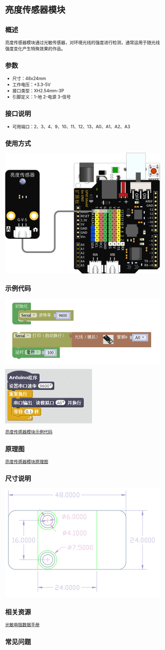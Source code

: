 # 亮度传感器模块

## 概述

亮度传感器模块通过光敏传感器，对环境光线的强度进行检测，通常运用于随光线强度变化产生特殊效果的作品。

## 参数

* 尺寸：48x24mm
* 工作电压：+3.3-5V
* 接口类型：XH2.54mm-3P
* 引脚定义：1-地 2-电源 3-信号

## 接口说明

* 可用端口：2、3、4、9、10、11、12、13、A0、A1、A2、A3

## 使用方式

![](../../.gitbook/assets/arduino-10.png)

## 示例代码

![](../../.gitbook/assets/arduino-88.png)

![](../../.gitbook/assets/arduino-53.png)

[亮度传感器模块示例代码](http://www.haohaodada.com/show.php?id=956410)

## 原理图

[亮度传感器模块原理图](https://github.com/Haohaodada-official/docs/blob/master/jiao-xue-chan-pin/pdf/yuan-li-tu/光线传感器模块.pdf)

## 尺寸说明

![](../../.gitbook/assets/arduino-01.png)

## 相关资源

[光敏电阻数据手册](https://github.com/Haohaodada-official/docs/blob/master/jiao-xue-chan-pin/pdf/xin-pian-shuo-ming/亮度-光敏电阻.PDF)

## 常见问题

